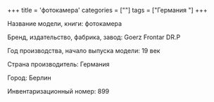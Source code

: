 +++
title = 'фотокамера'
categories = [""]
tags = ["Германия "]
+++

Название модели, книги: фотокамера

Бренд, издательство, фабрика, завод: Goerz Frontar DR.P

Год производства, начало выпуска модели: 19 век

Страна производитель: Германия

Город: Берлин

Инвентаризационный номер: 899

